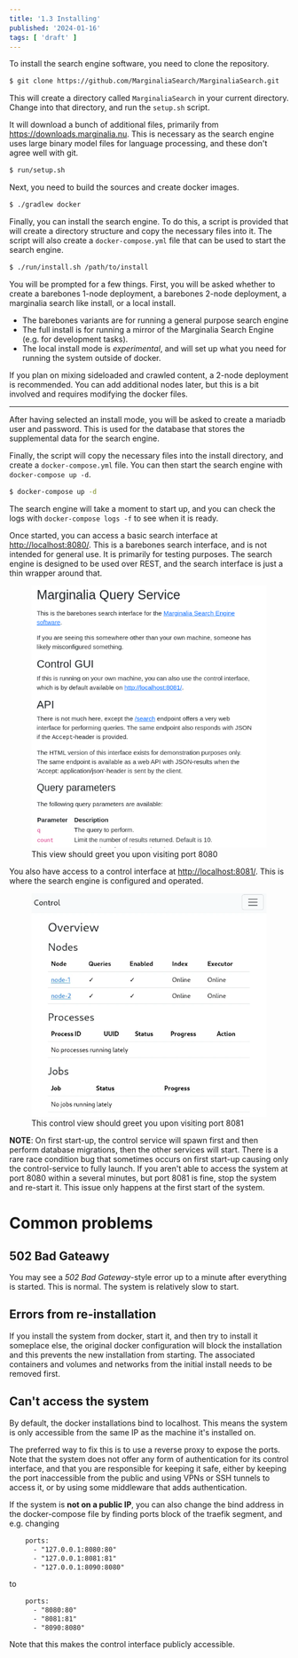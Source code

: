 ```yaml
---
title: '1.3 Installing'
published: '2024-01-16'
tags: [ 'draft' ]
---
```



To install the search engine software, you need to clone the repository.

```bash
$ git clone https://github.com/MarginaliaSearch/MarginaliaSearch.git
```

This will create a directory called `MarginaliaSearch` in your current directory.  Change into that directory, and run the `setup.sh` script.  

It will download a bunch of additional files, primarily from https://downloads.marginalia.nu.   This is necessary as the search engine uses large binary model files for language processing, and these don't agree well with git.

```bash
$ run/setup.sh
```

Next, you need to build the sources and create docker images. 

```bash
$ ./gradlew docker
```

Finally, you can install the search engine.  To do this, a script is provided that will create a directory structure and copy the necessary files into it.  The script will also create a `docker-compose.yml` file that can be used to start the search engine.

```bash
$ ./run/install.sh /path/to/install
```

You will be prompted for a few things.  First, you will be asked whether to create a barebones 1-node deployment, a barebones 2-node deployment, a marginalia search like install, or a local install. 

* The barebones variants are for running a general purpose search engine
* The full install is for running a mirror of the Marginalia Search Engine (e.g. for development tasks). 
* The local install mode is *experimental*, and will set up what you need for running the system outside of docker.

If you plan on mixing sideloaded and crawled content, a 2-node deployment is recommended.  You can add additional nodes later, but this is a bit involved and requires modifying the docker files.

---

After having selected an install mode, you will be asked to create a mariadb user and password.  This is used for the database that stores the supplemental data for the search engine.

Finally, the script will copy the necessary files into the install directory, and create a `docker-compose.yml` file.  You can then start the search engine with `docker-compose up -d`.

```bash
$ docker-compose up -d
```

The search engine will take a moment to start up, and you can check the logs with `docker-compose logs -f` to see when it is ready.

Once started, you can access a basic search interface at [http://localhost:8080/](http://localhost:8080/).  This is a barebones search interface, and is not intended for general use.  It is primarily for testing purposes.  The search engine is designed to be used over REST, and the search interface is just a thin wrapper around that.  

<figure>
    <img src="./qs.png">
    <figcaption>This view should greet you upon visiting port 8080</figcaption>
</figure>

You also have access to a control interface at [http://localhost:8081/](http://localhost:8081/).  This is where the search engine is configured and operated. 

<figure>
    <img src="./control-view.webp">
    <figcaption>This control view should greet you upon visiting port 8081</figcaption>
</figure>

**NOTE**:  On first start-up, the control service will spawn first and then perform database migrations, then the other services will start.  There is a rare race condition bug that sometimes occurs on first start-up causing only the control-service to fully launch.  If you aren't able to access the system at port 8080 within a several minutes, but port 8081 is fine, stop the system and re-start it.  This issue only happens at the first start of the system.


# Common problems

## 502 Bad Gateawy

You may see a *502 Bad Gateway*-style error up to a minute after everything is started.  This is normal. The system is relatively slow to start.  

## Errors from re-installation

If you install the system from docker, start it, and then try to install it someplace else, the original docker configuration will block the installation and this prevents the new installation from starting.  The associated containers and volumes and networks from the initial install needs to be removed first.

## Can't access the system

By default, the docker installations bind to localhost.  This means the system is only accessible from the same IP as the machine it's installed on.  

The preferred way to fix this is to use a reverse proxy to expose the ports.  Note that the system does not offer any form of authentication for its control interface, and that you are responsible for keeping it safe, either by keeping the port inaccessible from the public and using VPNs or SSH tunnels to access it, or by using some middleware that adds authentication.

If the system is **not on a public IP**, you can also change the bind address in the docker-compose file by finding ports block of the traefik segment, and e.g. changing

```
    ports:
      - "127.0.0.1:8080:80"
      - "127.0.0.1:8081:81"
      - "127.0.0.1:8090:8080"
```

to

```
    ports:
      - "8080:80"
      - "8081:81"
      - "8090:8080"
```

Note that this makes the control interface publicly accessible.

